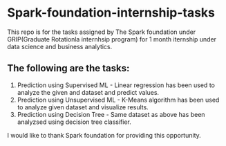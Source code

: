 # Spark-foundation-internship-tasks

This repo is for the tasks assigned by The Spark foundation under GRIP(Graduate Rotationla internhsip program) for 1 month iternship under data science and business analytics.

## The following are the tasks:
1. Prediction using Supervised ML - Linear regression has been used to analyze the given and dataset and predict values.
2. Prediction using Unsupervised ML - K-Means algorithm has been used to analyze given dataset and visualize results.
3. Prediction using Decision Tree - Same dataset as above has been analyzsed using decision tree classifier.

I would like to thank Spark foundation for providing this opportunity.
